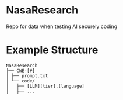# NasaResearch
Repo for data when testing AI securely coding


# Example Structure
```
NasaResearch
├── CWE-[#]
│ ├── prompt.txt
│ └── code/
│   ├── [LLM][tier].[language]
│   ├── ...
```
